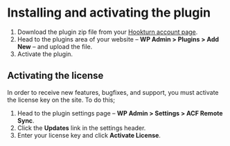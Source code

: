 # Installing and activating the plugin

1. Download the plugin zip file from your [Hookturn account page](https://hookturn.io/account).
2. Head to the plugins area of your website – **WP Admin > Plugins > Add New** – and upload the file.
3. Activate the plugin.

## Activating the license

In order to receive new features, bugfixes, and support, you must activate the license key on the site. To do this;

1. Head to the plugin settings page – **WP Admin > Settings > ACF Remote Sync**.
2. Click the **Updates** link in the settings header.
3. Enter your license key and click **Activate License**.